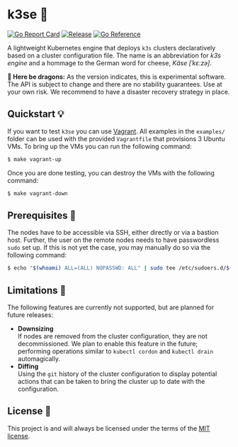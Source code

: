 # k3se 🧀

[![Go Report Card](https://goreportcard.com/badge/github.com/nicklasfrahm/k3se?style=flat-square)](https://goreportcard.com/report/github.com/nicklasfrahm/k3se)
[![Release](https://img.shields.io/github/release/nicklasfrahm/k3se.svg?style=flat-square)](https://github.com/nicklasfrahm/k3se/releases/latest)
[![Go Reference](https://img.shields.io/badge/Go-reference-informational.svg?style=flat-square)](https://pkg.go.dev/github.com/nicklasfrahm/k3se)

A lightweight Kubernetes engine that deploys `k3s` clusters declaratively based on a cluster configuration file. The name is an abbreviation for _k3s engine_ and a hommage to the German word for cheese, _Käse [ˈkɛːzə]_.

**🐉 Here be dragons:** As the version indicates, this is experimental software. The API is subject to change and there are no stability guarantees. Use at your own risk. We recommend to have a disaster recovery strategy in place.

## Quickstart 💡

If you want to test `k3se` you can use [Vagrant][website-vagrant]. All examples in the `examples/` folder can be used with the provided `Vagrantfile` that provisions 3 Ubuntu VMs. To bring up the VMs you can run the following command:

```bash
$ make vagrant-up
```

Once you are done testing, you can destroy the VMs with the following command:

```bash
$ make vagrant-down
```

## Prerequisites 📝

The nodes have to be accessible via SSH, either directly or via a bastion host. Further, the user on the remote nodes needs to have passwordless `sudo` set up. If this is not yet the case, you may manually do so via the following command:

```bash
$ echo "$(whoami) ALL=(ALL) NOPASSWD: ALL" | sudo tee /etc/sudoers.d/$(whoami)
```

## Limitations 🚨

The following features are currently not supported, but are planned for future releases:

- **Downsizing**  
  If nodes are removed from the cluster configuration, they are not decommissioned. We plan to enable this feature in the future; performing operations similar to `kubectl cordon` and `kubectl drain` automagically.
- **Diffing**  
  Using the `git` history of the cluster configuration to display potential actions that can be taken to bring the cluster up to date with the configuration.

## License 📄

This project is and will always be licensed under the terms of the [MIT license][file-license].

[file-license]: https://www.apache.org/licenses/LICENSE-2.0
[website-vagrant]: https://vagrantup.com
